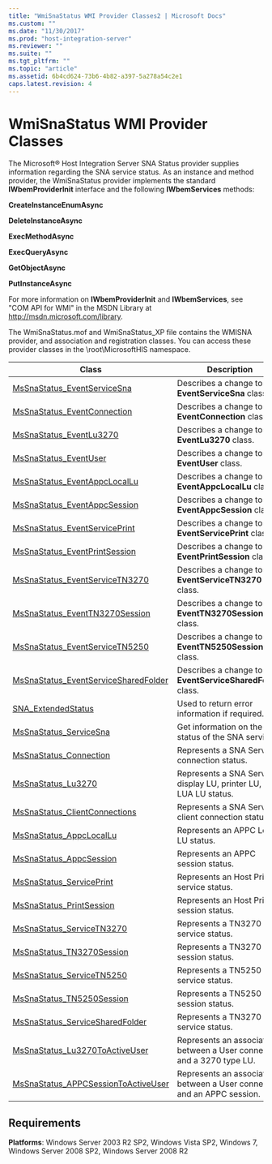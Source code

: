 ```yaml
---
title: "WmiSnaStatus WMI Provider Classes2 | Microsoft Docs"
ms.custom: ""
ms.date: "11/30/2017"
ms.prod: "host-integration-server"
ms.reviewer: ""
ms.suite: ""
ms.tgt_pltfrm: ""
ms.topic: "article"
ms.assetid: 6b4cd624-73b6-4b82-a397-5a278a54c2e1
caps.latest.revision: 4
---
```

# WmiSnaStatus WMI Provider Classes
The Microsoft® Host Integration Server SNA Status provider supplies information regarding the SNA service status. As an instance and method provider, the WmiSnaStatus provider implements the standard **IWbemProviderInit** interface and the following **IWbemServices** methods:  
  
 **CreateInstanceEnumAsync**  
  
 **DeleteInstanceAsync**  
  
 **ExecMethodAsync**  
  
 **ExecQueryAsync**  
  
 **GetObjectAsync**  
  
 **PutInstanceAsync**  
  
 For more information on **IWbemProviderInit** and **IWbemServices**, see "COM API for WMI" in the MSDN Library at http://msdn.microsoft.com/library.  
  
 The WmiSnaStatus.mof and WmiSnaStatus_XP file contains the WMISNA provider, and association and registration classes. You can access these provider classes in the \root\MicrosoftHIS namespace.  
  
|Class|Description|  
|-----------|-----------------|  
|[MsSnaStatus_EventServiceSna](../HIS2010/mssnastatus-eventservicesna-class2.md)|Describes a change to the **EventServiceSna** class.|  
|[MsSnaStatus_EventConnection](../HIS2010/mssnastatus-eventconnection-class1.md)|Describes a change to the **EventConnection** class|  
|[MsSnaStatus_EventLu3270](../HIS2010/mssnastatus-eventlu3270-class1.md)|Describes a change to the **EventLu3270** class.|  
|[MsSnaStatus_EventUser](../HIS2010/mssnastatus-eventuser-class2.md)|Describes a change to the **EventUser** class.|  
|[MsSnaStatus_EventAppcLocalLu](../HIS2010/mssnastatus-eventappclocallu-class1.md)|Describes a change to the **EventAppcLocalLu** class.|  
|[MsSnaStatus_EventAppcSession](../HIS2010/mssnastatus-eventappcsession-class1.md)|Describes a change to the **EventAppcSession** class.|  
|[MsSnaStatus_EventServicePrint](../HIS2010/mssnastatus-eventserviceprint-class1.md)|Describes a change to the **EventServicePrint** class.|  
|[MsSnaStatus_EventPrintSession](../HIS2010/mssnastatus-eventprintsession-class1.md)|Describes a change to the **EventPrintSession** class.|  
|[MsSnaStatus_EventServiceTN3270](../HIS2010/mssnastatus-eventservicetn3270-class1.md)|Describes a change to the **EventServiceTN3270** class.|  
|[MsSnaStatus_EventTN3270Session](../HIS2010/mssnastatus-eventtn3270session-class1.md)|Describes a change to the **EventTN3270Session** class.|  
|[MsSnaStatus_EventServiceTN5250](../HIS2010/mssnastatus-eventservicetn5250-class2.md)|Describes a change to the **EventTN5250Session** class.|  
|[MsSnaStatus_EventServiceSharedFolder](../HIS2010/mssnastatus-eventservicesharedfolder-class1.md)|Describes a change to the **EventServiceSharedFolder** class.|  
|[SNA_ExtendedStatus](../HIS2010/sna-extendedstatus-class2.md)|Used to return error information if required.|  
|[MsSnaStatus_ServiceSna](../HIS2010/mssnastatus-servicesna-class2.md)|Get information on the status of the SNA service.|  
|[MsSnaStatus_Connection](../HIS2010/mssnastatus-connection-class2.md)|Represents a SNA Service connection status.|  
|[MsSnaStatus_Lu3270](../HIS2010/mssnastatus-lu3270-class1.md)|Represents a SNA Service display LU, printer LU, or LUA LU status.|  
|[MsSnaStatus_ClientConnections](../HIS2010/mssnastatus-clientconnections-class2.md)|Represents a SNA Service client connection status.|  
|[MsSnaStatus_AppcLocalLu](../HIS2010/mssnastatus-appclocallu-class1.md)|Represents an APPC Local LU status.|  
|[MsSnaStatus_AppcSession](../HIS2010/mssnastatus-appcsession-class2.md)|Represents an APPC session status.|  
|[MsSnaStatus_ServicePrint](../HIS2010/mssnastatus-serviceprint-class2.md)|Represents an Host Printer service status.|  
|[MsSnaStatus_PrintSession](../HIS2010/mssnastatus-printsession-class1.md)|Represents an Host Printer session status.|  
|[MsSnaStatus_ServiceTN3270](../HIS2010/mssnastatus-servicetn3270-class1.md)|Represents a TN3270 service status.|  
|[MsSnaStatus_TN3270Session](../HIS2010/mssnastatus-tn3270session-class1.md)|Represents a TN3270 session status.|  
|[MsSnaStatus_ServiceTN5250](../HIS2010/mssnastatus-servicetn5250-class1.md)|Represents a TN5250 service status.|  
|[MsSnaStatus_TN5250Session](../HIS2010/mssnastatus-tn5250session-class2.md)|Represents a TN5250 session status.|  
|[MsSnaStatus_ServiceSharedFolder](../HIS2010/mssnastatus-servicesharedfolder-class1.md)|Represents a TN3270 service status.|  
|[MsSnaStatus_Lu3270ToActiveUser](../HIS2010/mssnastatus-lu3270toactiveuser-class1.md)|Represents an association between a User connection and a 3270 type LU.|  
|[MsSnaStatus_APPCSessionToActiveUser](../HIS2010/mssnastatus-appcsessiontoactiveuser-class2.md)|Represents an association between a User connection and an APPC session.|  
  
## Requirements  
 **Platforms**: Windows Server 2003 R2 SP2, Windows Vista SP2, Windows 7, Windows Server 2008 SP2, Windows Server 2008 R2